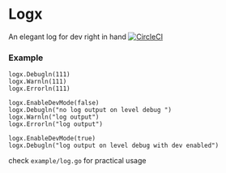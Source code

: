 # Logx
An elegant log for dev right in hand
[![CircleCI](https://circleci.com/gh/linnv/logx.svg?style=shield)](https://circleci.com/gh/linnv/logx)

### Example
```
logx.Debugln(111)
logx.Warnln(111)
logx.Errorln(111)

logx.EnableDevMode(false)
logx.Debugln("no log output on level debug ")
logx.Warnln("log output")
logx.Errorln("log output")

logx.EnableDevMode(true)
logx.Debugln("log output on level debug with dev enabled")
```
check `example/log.go` for practical usage

